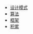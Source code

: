 * [设计模式](design_pattern/readme.md)
* [算法](algorithms/readme.md)
* [框架](frame/readme.md)
* [积累](accumulation/readme.md)


